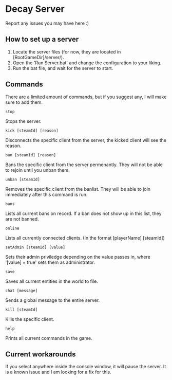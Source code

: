 # Decay Server
Report any issues you may have here :)

## How to set up a server
1. Locate the server files (for now, they are located in [RootGameDir]/server/).
2. Open the 'Run Server.bat' and change the configuration to your liking.
3. Run the bat file, and wait for the server to start.

## Commands
There are a limited amount of commands, but if you suggest any, I will make sure to add them.

```
stop
```
Stops the server.

```
kick [steamId] [reason]
```
Disconnects the specific client from the server, the kicked client will see the reason.

```
ban [steamId] [reason]
```
Bans the specific client from the server permenantly. They will not be able to rejoin until you unban them.

```
unban [steamId]
```
Removes the specific client from the banlist. They will be able to join immediately after this command is run.

```
bans
```
Lists all current bans on record. If a ban does not show up in this list, they are not banned.

```
online
```
Lists all currently connected clients. (In the format [playerName] [steamId])

```
setAdmin [steamId] [value]
```
Sets their admin priviledge depending on the value passes in, where '[value] = true' sets them as administrator.

```
save
```
Saves all current entities in the world to file.

```
chat [message]
```
Sends a global message to the entire server.

```
kill [steamId]
```
Kills the specific client.

```
help
```
Prints all current commands in the game.

## Current workarounds
If you select anywhere inside the console window, it will pause the server. It is a known issue and I am looking for a fix for this.
